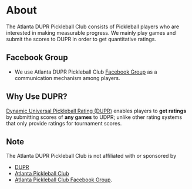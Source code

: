 # About
The Atlanta DUPR Pickleball Club consists of Pickleball players who are interested in making measurable progress. We mainly play games and submit the scores to DUPR in order to get quantitative ratings. 

## Facebook Group
- We use Atlanta DUPR Pickleball Club [Facebook Group](https://www.facebook.com/groups/5533522463403757) as a communication mechanism among players. 

## Why Use DUPR?
[Dynamic Universal Pickleball Rating (DUPR)](https://mydupr.com/) enables players to **get ratings** by submitting scores of **any games** to UDPR; unlike other rating systems that only provide ratings for tournament scores. 

## Note
The Atlanta DUPR Pickleball Club is not affiliated with or sponsored by
- [DUPR](https://mydupr.com/)
- [Atlanta Pickleball Club](https://atlantapickleballclub.com/)
- [Atlanta Pickleball Club Facebook Group](https://www.facebook.com/groups/atlantapickleballclub/).
